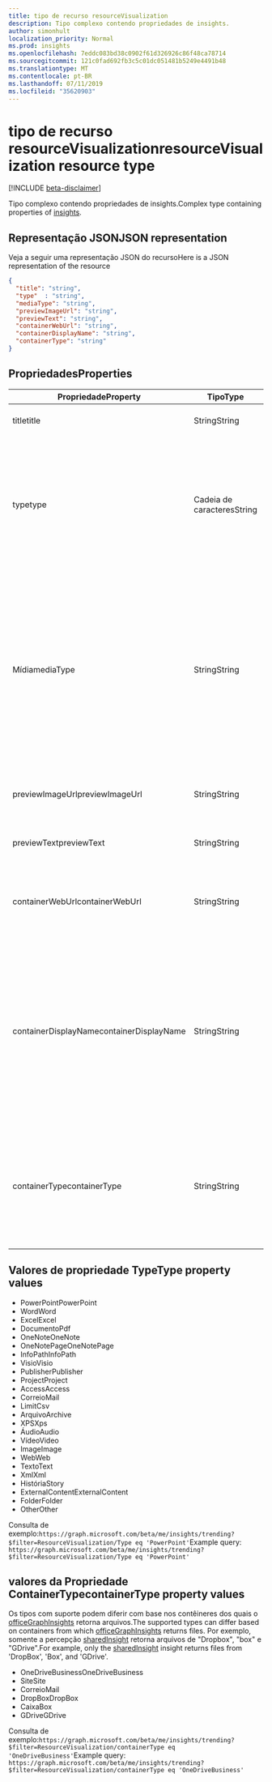 ```yaml
---
title: tipo de recurso resourceVisualization
description: Tipo complexo contendo propriedades de insights.
author: simonhult
localization_priority: Normal
ms.prod: insights
ms.openlocfilehash: 7eddc083bd38c0902f61d326926c86f48ca78714
ms.sourcegitcommit: 121c0fad692fb3c5c01dc051481b5249e4491b48
ms.translationtype: MT
ms.contentlocale: pt-BR
ms.lasthandoff: 07/11/2019
ms.locfileid: "35620903"
---
```

# <a name="resourcevisualization-resource-type"></a><span data-ttu-id="ce7b2-103">tipo de recurso resourceVisualization</span><span class="sxs-lookup"><span data-stu-id="ce7b2-103">resourceVisualization resource type</span></span>

[!INCLUDE [beta-disclaimer](../../includes/beta-disclaimer.md)]

<span data-ttu-id="ce7b2-104">Tipo complexo contendo propriedades de [](officegraphinsights.md)insights.</span><span class="sxs-lookup"><span data-stu-id="ce7b2-104">Complex type containing properties of [insights](officegraphinsights.md).</span></span>

## <a name="json-representation"></a><span data-ttu-id="ce7b2-105">Representação JSON</span><span class="sxs-lookup"><span data-stu-id="ce7b2-105">JSON representation</span></span>

<span data-ttu-id="ce7b2-106">Veja a seguir uma representação JSON do recurso</span><span class="sxs-lookup"><span data-stu-id="ce7b2-106">Here is a JSON representation of the resource</span></span>

<!-- {
  "blockType": "resource",
  "optionalProperties": [
  ],  
  "@odata.type": "microsoft.graph.resourceVisualization"
}-->
```json
{
  "title": "string",
  "type"  : "string",
  "mediaType": "string",
  "previewImageUrl": "string",
  "previewText": "string",
  "containerWebUrl": "string",
  "containerDisplayName": "string",
  "containerType": "string"
}
```

## <a name="properties"></a><span data-ttu-id="ce7b2-107">Propriedades</span><span class="sxs-lookup"><span data-stu-id="ce7b2-107">Properties</span></span>

| <span data-ttu-id="ce7b2-108">Propriedade</span><span class="sxs-lookup"><span data-stu-id="ce7b2-108">Property</span></span>              | <span data-ttu-id="ce7b2-109">Tipo</span><span class="sxs-lookup"><span data-stu-id="ce7b2-109">Type</span></span>          | <span data-ttu-id="ce7b2-110">Descrição</span><span class="sxs-lookup"><span data-stu-id="ce7b2-110">Description</span></span>  |
| -------------         |---------------| -------------|
| <span data-ttu-id="ce7b2-111">title</span><span class="sxs-lookup"><span data-stu-id="ce7b2-111">title</span></span>                 | <span data-ttu-id="ce7b2-112">String</span><span class="sxs-lookup"><span data-stu-id="ce7b2-112">String</span></span>        | <span data-ttu-id="ce7b2-113">O texto do título do item.</span><span class="sxs-lookup"><span data-stu-id="ce7b2-113">The item's title text.</span></span>               |
| <span data-ttu-id="ce7b2-114">type</span><span class="sxs-lookup"><span data-stu-id="ce7b2-114">type</span></span>              | <span data-ttu-id="ce7b2-115">Cadeia de caracteres</span><span class="sxs-lookup"><span data-stu-id="ce7b2-115">String</span></span>        | <span data-ttu-id="ce7b2-116">O tipo de mídia do item.</span><span class="sxs-lookup"><span data-stu-id="ce7b2-116">The item's media type.</span></span> <span data-ttu-id="ce7b2-117">Pode ser usado para filtrar um arquivo específico com base em um tipo específico.</span><span class="sxs-lookup"><span data-stu-id="ce7b2-117">Can be used for filtering for a specific file based on a specific type.</span></span> <span data-ttu-id="ce7b2-118">Veja abaixo os tipos suportados.</span><span class="sxs-lookup"><span data-stu-id="ce7b2-118">See below for supported types.</span></span> |
| <span data-ttu-id="ce7b2-119">Mídia</span><span class="sxs-lookup"><span data-stu-id="ce7b2-119">mediaType</span></span>             | <span data-ttu-id="ce7b2-120">String</span><span class="sxs-lookup"><span data-stu-id="ce7b2-120">String</span></span>        | <span data-ttu-id="ce7b2-121">O tipo de mídia do item.</span><span class="sxs-lookup"><span data-stu-id="ce7b2-121">The item's media type.</span></span> <span data-ttu-id="ce7b2-122">Pode ser usado para filtragem de um tipo específico de arquivo baseado em tipos MIME de mídias da IANA compatíveis.</span><span class="sxs-lookup"><span data-stu-id="ce7b2-122">Can be used for filtering for a specific type of file based on supported IANA Media Mime Types.</span></span> <span data-ttu-id="ce7b2-123">Observe que nem todos os tipos de MIME de mídia têm suporte.</span><span class="sxs-lookup"><span data-stu-id="ce7b2-123">Note that not all Media Mime Types are supported.</span></span> |
| <span data-ttu-id="ce7b2-124">previewImageUrl</span><span class="sxs-lookup"><span data-stu-id="ce7b2-124">previewImageUrl</span></span>       | <span data-ttu-id="ce7b2-125">String</span><span class="sxs-lookup"><span data-stu-id="ce7b2-125">String</span></span>        | <span data-ttu-id="ce7b2-126">Uma URL que leva à imagem de visualização do item.</span><span class="sxs-lookup"><span data-stu-id="ce7b2-126">A URL leading to the preview image for the item.</span></span> |
| <span data-ttu-id="ce7b2-127">previewText</span><span class="sxs-lookup"><span data-stu-id="ce7b2-127">previewText</span></span>           | <span data-ttu-id="ce7b2-128">String</span><span class="sxs-lookup"><span data-stu-id="ce7b2-128">String</span></span>        | <span data-ttu-id="ce7b2-129">Um texto de visualização para o item.</span><span class="sxs-lookup"><span data-stu-id="ce7b2-129">A preview text for the item.</span></span> |
| <span data-ttu-id="ce7b2-130">containerWebUrl</span><span class="sxs-lookup"><span data-stu-id="ce7b2-130">containerWebUrl</span></span>       | <span data-ttu-id="ce7b2-131">String</span><span class="sxs-lookup"><span data-stu-id="ce7b2-131">String</span></span>        | <span data-ttu-id="ce7b2-132">Um caminho que conduz à pasta na qual o item está armazenado.</span><span class="sxs-lookup"><span data-stu-id="ce7b2-132">A path leading to the folder in which the item is stored.</span></span> |
| <span data-ttu-id="ce7b2-133">containerDisplayName</span><span class="sxs-lookup"><span data-stu-id="ce7b2-133">containerDisplayName</span></span>  | <span data-ttu-id="ce7b2-134">String</span><span class="sxs-lookup"><span data-stu-id="ce7b2-134">String</span></span>        | <span data-ttu-id="ce7b2-135">Uma cadeia de caracteres que descreve onde o item é armazenado.</span><span class="sxs-lookup"><span data-stu-id="ce7b2-135">A string describing where the item is stored.</span></span> <span data-ttu-id="ce7b2-136">Por exemplo, o nome de um site do SharePoint ou o nome de usuário que identifica o proprietário do OneDrive que armazena o item.</span><span class="sxs-lookup"><span data-stu-id="ce7b2-136">For example, the name of a SharePoint site or the user name identifying the owner of the OneDrive storing the item.</span></span>  |
| <span data-ttu-id="ce7b2-137">containerType</span><span class="sxs-lookup"><span data-stu-id="ce7b2-137">containerType</span></span>         | <span data-ttu-id="ce7b2-138">String</span><span class="sxs-lookup"><span data-stu-id="ce7b2-138">String</span></span> | <span data-ttu-id="ce7b2-139">Pode ser usado para filtragem pelo tipo de contêiner no qual o arquivo está armazenado.</span><span class="sxs-lookup"><span data-stu-id="ce7b2-139">Can be used for filtering by the type of container in which the file is stored.</span></span> <span data-ttu-id="ce7b2-140">Como site ou OneDriveBusiness.</span><span class="sxs-lookup"><span data-stu-id="ce7b2-140">Such as Site or OneDriveBusiness.</span></span>       |

## <a name="type-property-values"></a><span data-ttu-id="ce7b2-141">Valores de propriedade Type</span><span class="sxs-lookup"><span data-stu-id="ce7b2-141">Type property values</span></span>
-   <span data-ttu-id="ce7b2-142">PowerPoint</span><span class="sxs-lookup"><span data-stu-id="ce7b2-142">PowerPoint</span></span>
-   <span data-ttu-id="ce7b2-143">Word</span><span class="sxs-lookup"><span data-stu-id="ce7b2-143">Word</span></span>
-   <span data-ttu-id="ce7b2-144">Excel</span><span class="sxs-lookup"><span data-stu-id="ce7b2-144">Excel</span></span>
-   <span data-ttu-id="ce7b2-145">Documento</span><span class="sxs-lookup"><span data-stu-id="ce7b2-145">Pdf</span></span>
-   <span data-ttu-id="ce7b2-146">OneNote</span><span class="sxs-lookup"><span data-stu-id="ce7b2-146">OneNote</span></span>
-   <span data-ttu-id="ce7b2-147">OneNotePage</span><span class="sxs-lookup"><span data-stu-id="ce7b2-147">OneNotePage</span></span>
-   <span data-ttu-id="ce7b2-148">InfoPath</span><span class="sxs-lookup"><span data-stu-id="ce7b2-148">InfoPath</span></span>
-   <span data-ttu-id="ce7b2-149">Visio</span><span class="sxs-lookup"><span data-stu-id="ce7b2-149">Visio</span></span>
-   <span data-ttu-id="ce7b2-150">Publisher</span><span class="sxs-lookup"><span data-stu-id="ce7b2-150">Publisher</span></span>
-   <span data-ttu-id="ce7b2-151">Project</span><span class="sxs-lookup"><span data-stu-id="ce7b2-151">Project</span></span>
-   <span data-ttu-id="ce7b2-152">Access</span><span class="sxs-lookup"><span data-stu-id="ce7b2-152">Access</span></span>
-   <span data-ttu-id="ce7b2-153">Correio</span><span class="sxs-lookup"><span data-stu-id="ce7b2-153">Mail</span></span>
-   <span data-ttu-id="ce7b2-154">Limit</span><span class="sxs-lookup"><span data-stu-id="ce7b2-154">Csv</span></span>
-   <span data-ttu-id="ce7b2-155">Arquivo</span><span class="sxs-lookup"><span data-stu-id="ce7b2-155">Archive</span></span>
-   <span data-ttu-id="ce7b2-156">XPS</span><span class="sxs-lookup"><span data-stu-id="ce7b2-156">Xps</span></span>
-   <span data-ttu-id="ce7b2-157">Áudio</span><span class="sxs-lookup"><span data-stu-id="ce7b2-157">Audio</span></span>
-   <span data-ttu-id="ce7b2-158">Vídeo</span><span class="sxs-lookup"><span data-stu-id="ce7b2-158">Video</span></span>
-   <span data-ttu-id="ce7b2-159">Image</span><span class="sxs-lookup"><span data-stu-id="ce7b2-159">Image</span></span>
-   <span data-ttu-id="ce7b2-160">Web</span><span class="sxs-lookup"><span data-stu-id="ce7b2-160">Web</span></span>
-   <span data-ttu-id="ce7b2-161">Texto</span><span class="sxs-lookup"><span data-stu-id="ce7b2-161">Text</span></span>
-   <span data-ttu-id="ce7b2-162">Xml</span><span class="sxs-lookup"><span data-stu-id="ce7b2-162">Xml</span></span>
-   <span data-ttu-id="ce7b2-163">História</span><span class="sxs-lookup"><span data-stu-id="ce7b2-163">Story</span></span>
-   <span data-ttu-id="ce7b2-164">ExternalContent</span><span class="sxs-lookup"><span data-stu-id="ce7b2-164">ExternalContent</span></span>
-   <span data-ttu-id="ce7b2-165">Folder</span><span class="sxs-lookup"><span data-stu-id="ce7b2-165">Folder</span></span>
-   <span data-ttu-id="ce7b2-166">Other</span><span class="sxs-lookup"><span data-stu-id="ce7b2-166">Other</span></span>

<span data-ttu-id="ce7b2-167">Consulta de exemplo:`https://graph.microsoft.com/beta/me/insights/trending?$filter=ResourceVisualization/Type eq 'PowerPoint'`</span><span class="sxs-lookup"><span data-stu-id="ce7b2-167">Example query: `https://graph.microsoft.com/beta/me/insights/trending?$filter=ResourceVisualization/Type eq 'PowerPoint'`</span></span>

## <a name="containertype-property-values"></a><span data-ttu-id="ce7b2-168">valores da Propriedade ContainerType</span><span class="sxs-lookup"><span data-stu-id="ce7b2-168">containerType property values</span></span>
<span data-ttu-id="ce7b2-169">Os tipos com suporte podem diferir com base nos contêineres dos quais o [officeGraphInsights](officegraphinsights.md) retorna arquivos.</span><span class="sxs-lookup"><span data-stu-id="ce7b2-169">The supported types can differ based on containers from which [officeGraphInsights](officegraphinsights.md) returns files.</span></span> <span data-ttu-id="ce7b2-170">Por exemplo, somente a percepção [sharedInsight](insights-shared.md) retorna arquivos de "Dropbox", "box" e "GDrive".</span><span class="sxs-lookup"><span data-stu-id="ce7b2-170">For example, only the [sharedInsight](insights-shared.md) insight returns files from 'DropBox', 'Box', and 'GDrive'.</span></span>

-   <span data-ttu-id="ce7b2-171">OneDriveBusiness</span><span class="sxs-lookup"><span data-stu-id="ce7b2-171">OneDriveBusiness</span></span>
-   <span data-ttu-id="ce7b2-172">Site</span><span class="sxs-lookup"><span data-stu-id="ce7b2-172">Site</span></span>
-   <span data-ttu-id="ce7b2-173">Correio</span><span class="sxs-lookup"><span data-stu-id="ce7b2-173">Mail</span></span>
-   <span data-ttu-id="ce7b2-174">DropBox</span><span class="sxs-lookup"><span data-stu-id="ce7b2-174">DropBox</span></span>
-   <span data-ttu-id="ce7b2-175">Caixa</span><span class="sxs-lookup"><span data-stu-id="ce7b2-175">Box</span></span>
-   <span data-ttu-id="ce7b2-176">GDrive</span><span class="sxs-lookup"><span data-stu-id="ce7b2-176">GDrive</span></span>

<span data-ttu-id="ce7b2-177">Consulta de exemplo:`https://graph.microsoft.com/beta/me/insights/trending?$filter=ResourceVisualization/containerType eq 'OneDriveBusiness'`</span><span class="sxs-lookup"><span data-stu-id="ce7b2-177">Example query: `https://graph.microsoft.com/beta/me/insights/trending?$filter=ResourceVisualization/containerType eq 'OneDriveBusiness'`</span></span>
